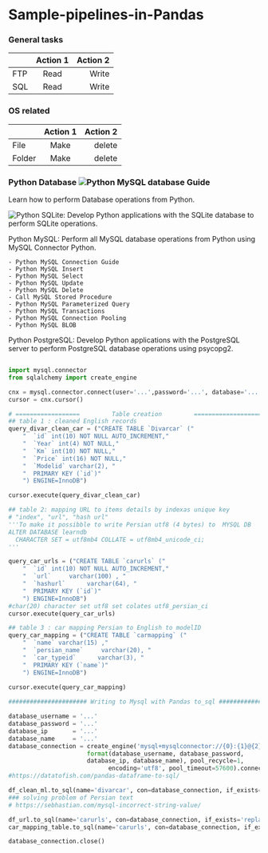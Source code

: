 # Sample-pipelines-in-Pandas




### General tasks
|    |   Action 1    |Action 2|
|----------|:-------------:|------:|
| FTP | Read | Write| 
| SQL | Read | Write| 

### OS related
|    |   Action 1    |Action 2|
|----------|:-------------:|------:|
| File | Make | delete |
| Folder| Make | delete  |



### Python Database ![Python MySQL database Guide](https://pynative.com/python/databases/)

Learn how to perform Database operations from Python.

![Python SQLite](https://pynative.com/python-sqlite/): Develop Python applications with the SQLite database to perform SQLite operations.

Python MySQL: Perform all MySQL database operations from Python using MySQL Connector Python.

    - Python MySQL Connection Guide
    - Python MySQL Insert
    - Python MySQL Select
    - Python MySQL Update
    - Python MySQL Delete
    - Call MySQL Stored Procedure
    - Python MySQL Parameterized Query
    - Python MySQL Transactions
    - Python MySQL Connection Pooling
    - Python MySQL BLOB

Python PostgreSQL: Develop Python applications with the PostgreSQL server to perform PostgreSQL database operations using psycopg2.


```python

import mysql.connector
from sqlalchemy import create_engine

cnx = mysql.connector.connect(user='...',password='...', database='...')
cursor = cnx.cursor()

# ==================         Table creation         ===========================
## table 1 : cleaned English records
query_divar_clean_car = ("CREATE TABLE `Divarcar` ("
    "  `id` int(10) NOT NULL AUTO_INCREMENT,"
    "  `Year` int(4) NOT NULL,"
    "  `Km` int(10) NOT NULL,"
    "  `Price` int(16) NOT NULL,"
    "  `Modelid` varchar(2), "
    "  PRIMARY KEY (`id`)"
    ") ENGINE=InnoDB")

cursor.execute(query_divar_clean_car)

## table 2: mapping URL to items details by indexas unique key
# "index", "url", "hash url"
'''To make it possibble to write Persian utf8 (4 bytes) to  MYSQL DB
ALTER DATABASE learndb
  CHARACTER SET = utf8mb4 COLLATE = utf8mb4_unicode_ci;
'''

query_car_urls = ("CREATE TABLE `carurls` ("
    "  `id` int(10) NOT NULL AUTO_INCREMENT,"
    "  `url`     varchar(100) , "
    "  `hashurl`      varchar(64), "
    "  PRIMARY KEY (`id`)"
    ") ENGINE=InnoDB")
#char(20) character set utf8 set colates utf8_persian_ci
cursor.execute(query_car_urls)

## table 3 : car mapping Persian to English to modelID
query_car_mapping = ("CREATE TABLE `carmapping` ("
    "  `name` varchar(15) ,"
    "  `persian_name`     varchar(20), "
    "  `car_typeid`      varchar(3), "
    "  PRIMARY KEY (`name`)"
    ") ENGINE=InnoDB")
    
cursor.execute(query_car_mapping)

###################### Writing to Mysql with Pandas to_sql ####################

database_username = '...'
database_password = '...'
database_ip       = '...'
database_name     = '...'
database_connection = create_engine('mysql+mysqlconnector://{0}:{1}@{2}/{3}'.
                      format(database_username, database_password, 
                      database_ip, database_name), pool_recycle=1,
                            encoding='utf8', pool_timeout=57600).connect()
#https://datatofish.com/pandas-dataframe-to-sql/

df_clean_ml.to_sql(name='divarcar', con=database_connection, if_exists='replace', index_label= False)
### solving problem of Persian text 
# https://sebhastian.com/mysql-incorrect-string-value/

df_url.to_sql(name='carurls', con=database_connection, if_exists='replace', index_label= False)
car_mapping_table.to_sql(name='carurls', con=database_connection, if_exists='replace', index_label= False)

database_connection.close()
```
